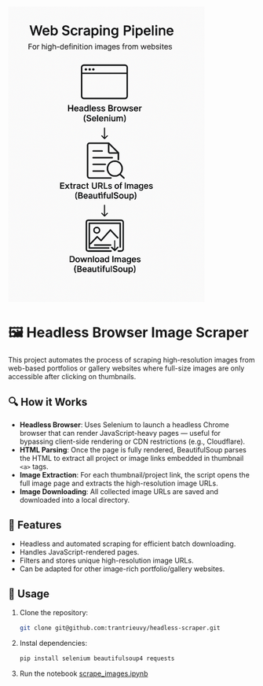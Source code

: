 <img src="https://github.com/trantrieuvy/headless-scraper/blob/main/pipeline.png" alt="Pipeline" width="400"/>

# 🖼️ Headless Browser Image Scraper

This project automates the process of scraping high-resolution images from web-based portfolios or gallery websites where full-size images are only accessible after clicking on thumbnails.

## 🔍 How it Works

- **Headless Browser**: Uses Selenium to launch a headless Chrome browser that can render JavaScript-heavy pages — useful for bypassing client-side rendering or CDN restrictions (e.g., Cloudflare).
- **HTML Parsing**: Once the page is fully rendered, BeautifulSoup parses the HTML to extract all project or image links embedded in thumbnail `<a>` tags.
- **Image Extraction**: For each thumbnail/project link, the script opens the full image page and extracts the high-resolution image URLs.
- **Image Downloading**: All collected image URLs are saved and downloaded into a local directory.

## 📁 Features

- Headless and automated scraping for efficient batch downloading.
- Handles JavaScript-rendered pages.
- Filters and stores unique high-resolution image URLs.
- Can be adapted for other image-rich portfolio/gallery websites.

## 🚀 Usage

1. Clone the repository:
   ```bash
   git clone git@github.com:trantrieuvy/headless-scraper.git

2. Instal dependencies:
    ```bash
    pip install selenium beautifulsoup4 requests

3. Run the notebook [scrape_images.ipynb](https://github.com/trantrieuvy/headless-scraper/blob/main/scrape_images.ipynb)
